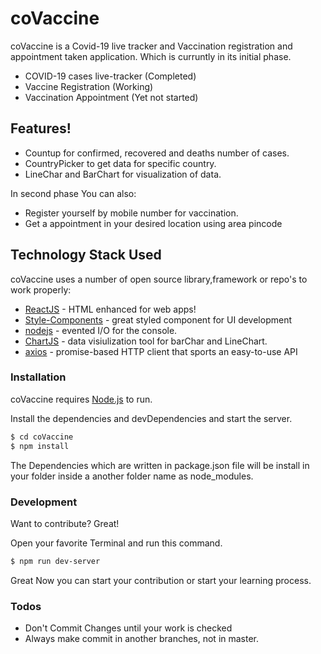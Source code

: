 # coVaccine


coVaccine is a Covid-19 live tracker and Vaccination registration and appointment taken application. Which is curruntly in its initial phase.

  - COVID-19 cases live-tracker  (Completed)
  - Vaccine Registration (Working)
  - Vaccination Appointment (Yet not started)

## Features!

  - Countup for confirmed, recovered and deaths number of cases.
  - CountryPicker to get data for specific country.
  - LineChar and BarChart for visualization of data.


In second phase You can also:
  - Register yourself by mobile number for vaccination.
  - Get a appointment in your desired location using area pincode

## Technology Stack Used

coVaccine uses a number of open source library,framework or repo's to work properly:

* [ReactJS](https://reactjs.org/) - HTML enhanced for web apps!
* [Style-Components](https://styled-components.com/) - great styled component for UI development
* [nodejs](https://nodejs.org/) - evented I/O for the console.
* [ChartJS](https://www.chartjs.org/) - data visiulization tool for barChar and LineChart.
* [axios](https://axios-http.com/docs/intro) - promise-based HTTP client that sports an easy-to-use API

### Installation

coVaccine requires [Node.js](https://nodejs.org/) to run.

Install the dependencies and devDependencies and start the server.

```sh
$ cd coVaccine
$ npm install
```
The Dependencies which are written in package.json file will be install in your folder inside a another folder name as node_modules.

### Development

Want to contribute? Great!

Open your favorite Terminal and run this command.

```sh
$ npm run dev-server
```
Great Now you can start your contribution or start your learning process.

### Todos

 - Don't Commit Changes until your work is checked
 - Always make commit in another branches, not in master.
